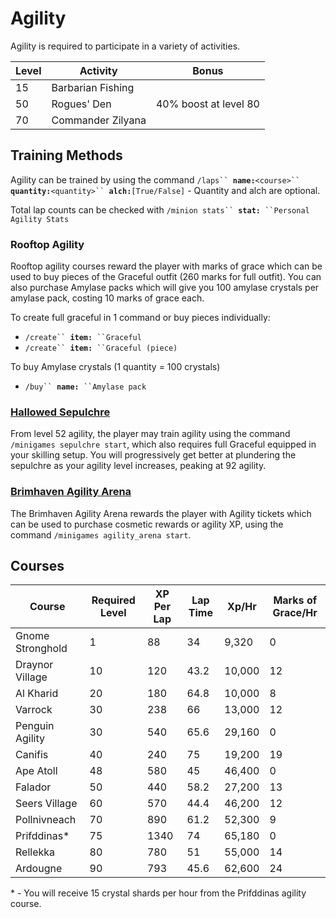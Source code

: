 # Agility

Agility is required to participate in a variety of activities.

| Level | Activity          | Bonus                 |
| ----- | ----------------- | --------------------- |
| 15    | Barbarian Fishing |                       |
| 50    | Rogues' Den       | 40% boost at level 80 |
| 70    | Commander Zilyana |                       |

## Training Methods

Agility can be trained by using the command `/laps`` `**`name:`**`<course>`` `**`quantity:`**`<quantity>`` `**`alch:`**`[True/False]` - Quantity and alch are optional.

Total lap counts can be checked with `/minion stats`` `**`stat:`**` ``Personal Agility Stats`

### Rooftop Agility

Rooftop agility courses reward the player with marks of grace which can be used to buy pieces of the Graceful outfit (260 marks for full outfit). You can also purchase Amylase packs which will give you 100 amylase crystals per amylase pack, costing 10 marks of grace each.&#x20;

To create full graceful in 1 command or buy pieces individually:

* `/create`` `**`item:`**` ``Graceful`
* `/create`` `**`item:`**` ``Graceful (piece)`

To buy Amylase crystals (1 quantity = 100 crystals)

* `/buy`` `**`name:`**` ``Amylase pack`

### [Hallowed Sepulchre](hallowed-sepulchre.md)

From level 52 agility, the player may train agility using the command `/minigames sepulchre start`, which also requires full Graceful equipped in your skilling setup. You will progressively get better at plundering the sepulchre as your agility level increases, peaking at 92 agility.

### [Brimhaven Agility Arena](brimhaven-agility-arena.md)

The Brimhaven Agility Arena rewards the player with Agility tickets which can be used to purchase cosmetic rewards or agility XP, using the command `/minigames agility_arena start`.

## Courses

| **Course**       | **Required Level** | **XP Per Lap** | **Lap Time** | **Xp/Hr** | **Marks of Grace/Hr** |
| ---------------- | ------------------ | -------------- | ------------ | --------- | --------------------- |
| Gnome Stronghold | 1                  | 88             | 34           | 9,320     | 0                     |
| Draynor Village  | 10                 | 120            | 43.2         | 10,000    | 12                    |
| Al Kharid        | 20                 | 180            | 64.8         | 10,000    | 8                     |
| Varrock          | 30                 | 238            | 66           | 13,000    | 12                    |
| Penguin Agility  | 30                 | 540            | 65.6         | 29,160    | 0                     |
| Canifis          | 40                 | 240            | 75           | 19,200    | 19                    |
| Ape Atoll        | 48                 | 580            | 45           | 46,400    | 0                     |
| Falador          | 50                 | 440            | 58.2         | 27,200    | 13                    |
| Seers Village    | 60                 | 570            | 44.4         | 46,200    | 12                    |
| Pollnivneach     | 70                 | 890            | 61.2         | 52,300    | 9                     |
| Prifddinas\*     | 75                 | 1340           | 74           | 65,180    | 0                     |
| Rellekka         | 80                 | 780            | 51           | 55,000    | 14                    |
| Ardougne         | 90                 | 793            | 45.6         | 62,600    | 24                    |

\* - You will receive 15 crystal shards per hour from the Prifddinas agility course.
